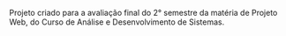 Projeto criado para a avaliação final do 2° semestre da matéria de Projeto Web, do Curso de Análise e Desenvolvimento de Sistemas.
